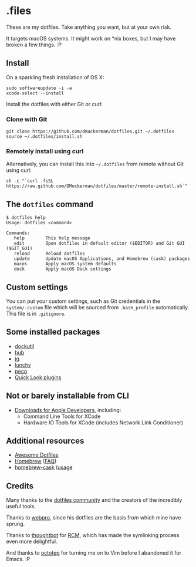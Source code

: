 # .files

These are my dotfiles. Take anything you want, but at your own risk.

It targets macOS systems. It might work on \*nix boxes, but I may have
broken a few things. :P

## Install

On a sparkling fresh installation of OS X:

    sudo softwareupdate -i -a
    xcode-select --install

Install the dotfiles with either Git or curl:

### Clone with Git

    git clone https://github.com/dmuckerman/dotfiles.git ~/.dotfiles
    source ~/.dotfiles/install.sh

### Remotely install using curl

Alternatively, you can install this into `~/.dotfiles` from remote without Git using curl:

    sh -c "`curl -fsSL https://raw.github.com/DMuckerman/dotfiles/master/remote-install.sh`"

## The `dotfiles` command

    $ dotfiles help
    Usage: dotfiles <command>

    Commands:
       help        This help message
       edit        Open dotfiles in default editor ($EDITOR) and Git GUI ($GIT_GUI)
       reload      Reload dotfiles
       update      Update macOS Applications, and Homebrew (cask) packages
       macos       Apply macOS system defaults
       dock        Apply macOS Dock settings

## Custom settings

You can put your custom settings, such as Git credentials in the
`system/.custom` file which will be sourced from `.bash_profile`
automatically. This file is in `.gitignore`.

## Some installed packages

* [dockutil](https://github.com/kcrawford/dockutil)
* [hub](http://hub.github.com/)
* [jq](http://stedolan.github.io/jq/)
* [lunchy](https://github.com/eddiezane/lunchy)
* [peco](http://peco.github.io/)
* [Quick Look plugins](https://github.com/sindresorhus/quick-look-plugins)

## Not or barely installable from CLI

* [Downloads for Apple Developers](https://developer.apple.com/downloads), including:
    * Command Line Tools for XCode
    * Hardware IO Tools for XCode (includes Network Link Conditioner)

## Additional resources

* [Awesome Dotfiles](https://github.com/webpro/awesome-dotfiles)
* [Homebrew](http://brew.sh/) ([FAQ](https://github.com/Homebrew/homebrew/wiki/FAQ))
* [homebrew-cask](http://caskroom.io/) ([usage]((https://github.com/phinze/homebrew-cask/blob/master/USAGE.md))

## Credits

Many thanks to the [dotfiles community](http://dotfiles.github.io/) and
the creators of the incredibly useful tools.

Thanks to [webpro](https://github.com/webpro/dotfiles), since his dotfiles
are the basis from which mine have sprung.

Thanks to [thoughtbot](https://github.com/thoughtbot) for
[RCM](https://github.com/thoughtbot/rcm), which has made the symlinking
process even more delightful.

And thanks to [octotep](https://github.com/octotep) for turning me on to
Vim before I abandoned it for Emacs. :P
